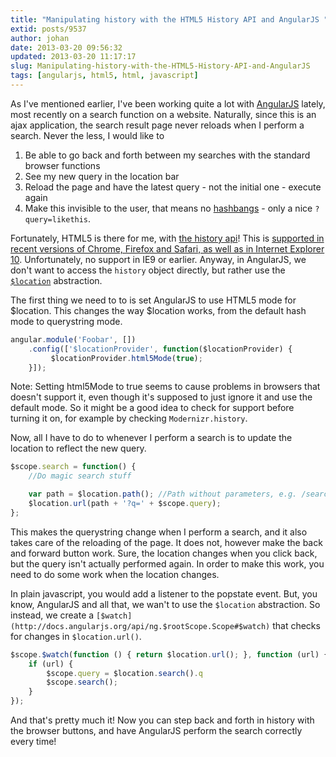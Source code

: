 ```yaml
---
title: "Manipulating history with the HTML5 History API and AngularJS "
extid: posts/9537
author: johan
date: 2013-03-20 09:56:32
updated: 2013-03-20 11:17:17
slug: Manipulating-history-with-the-HTML5-History-API-and-AngularJS
tags: [angularjs, html5, html, javascript]
---
```


As I've mentioned earlier, I've been working quite a lot with [AngularJS](http://angularjs.org) lately, most recently on a search function on a website. Naturally, since this is an ajax application, the search result page never reloads when I perform a search. Never the less, I would like to

1. Be able to go back and forth between my searches with the standard browser functions
2. See my new query in the location bar
3. Reload the page and have the latest query - not the initial one - execute again
4. Make this invisible to the user, that means no [hashbangs](http://en.wikipedia.org/wiki/Shebang_%28Unix%29 "And she bangs, she bangs, oh baby when she moves, she moves. I go crazy 'cause she looks like a flower but she stings like a bee. Like every girl in history she bangs, she bangs. - Ricky Martin") - only a nice `?query=likethis`.

Fortunately, HTML5 is there for me, with [the history api](http://diveintohtml5.info/history.html "There is an interesting history about this site.")! This is [supported in recent versions of Chrome, Firefox and Safari, as well as in Internet Explorer 10](http://caniuse.com/#search=history). Unfortunately, no support in IE9 or earlier. Anyway, in AngularJS, we don't want to access the `history` object directly, but rather use the [`$location`](http://docs.angularjs.org/api/ng.$location "It's all about location.") abstraction.

The first thing we need to to is set AngularJS to use HTML5 mode for $location. This changes the way $location works, from the default hash mode to querystring mode.

``` js
angular.module('Foobar', [])
    .config(['$locationProvider', function($locationProvider) {
         $locationProvider.html5Mode(true);
    }]);
```

Note: Setting html5Mode to true seems to cause problems in browsers that doesn't support it, even though it's supposed to just ignore it and use the default mode. So it might be a good idea to check for support before turning it on, for example by checking `Modernizr.history`.

Now, all I have to do to whenever I perform a search is to update the location to reflect the new query.

``` js
$scope.search = function() {
    //Do magic search stuff

    var path = $location.path(); //Path without parameters, e.g. /search (without ?q=test)
    $location.url(path + '?q=' + $scope.query);
};
```

This makes the querystring change when I perform a search, and it also takes care of the reloading of the page. It does not, however make the back and forward button work. Sure, the location changes when you click back, but the query isn't actually performed again. In order to make this work, you need to do some work when the location changes.

In plain javascript, you would add a listener to the popstate event. But, you know, AngularJS and all that, we wan't to use the `$location` abstraction. So instead, we create a `[$watch](http://docs.angularjs.org/api/ng.$rootScope.Scope#$watch)` that checks for changes in `$location.url()`.

``` js
$scope.$watch(function () { return $location.url(); }, function (url) {
    if (url) {
        $scope.query = $location.search().q
        $scope.search();
    }
});
```

And that's pretty much it! Now you can step back and forth in history with the browser buttons, and have AngularJS perform the search correctly every time!